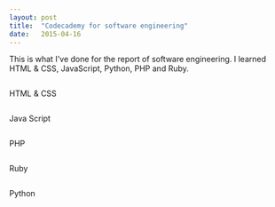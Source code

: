 ```yaml
---
layout: post
title:  "Codecademy for software engineering"
date:   2015-04-16
---
```


<p class="intro"><span class="dropcap">T</span>his is what I've done for the report of software engineering. 
I learned HTML & CSS, JavaScript, Python, PHP and Ruby.
<blockquote>
<img src="http://i.imgur.com/RrAPjGv.png?1" alt="">
</blockquote>
<p class="intro"><span class="dropcap">H</span>TML & CSS
<blockquote>
<img src="http://i.imgur.com/QIgQOow.png" alt=""> 
</blockquote>
<p class="intro"><span class="dropcap">J</span>ava Script
<blockquote>
<img src="http://i.imgur.com/LisHtUB.png" alt=""> 
</blockquote>
<p class="intro"><span class="dropcap">P</span>HP
<blockquote>
<img src="http://i.imgur.com/IzFFRvf.png" alt="">
</blockquote>
<p class="intro"><span class="dropcap">R</span>uby
<blockquote>
<img src="http://i.imgur.com/drJgqY5.png" alt="">
</blockquote>
<p class="intro"><span class="dropcap">P</span>ython
<blockquote>
<img src="http://i.imgur.com/dVzq5kn.png" alt=""> 
</blockquote>
</p>
